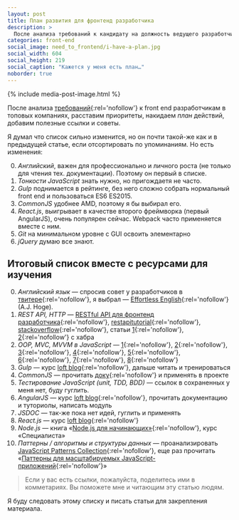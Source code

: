 ```yaml
---
layout: post
title: План развития для фронтенд разработчика
description: >
  После анализа требований к кандидату на должность ведущего разработчика интерфейсов я составил фронтенд штуки, которые я буду изучать.
categories: front-end
social_image: need_to_frontend/i-have-a-plan.jpg
social_width: 604
social_height: 219
social_caption: "Кажется у меня есть план…"
noborder: true
---
```


{% include media-post-image.html %}

После анализа [требований][6]{:rel='nofollow'} к front end разработчикам в топовых компаниях, расставим приоритеты, накидаем *план* действий, добавим полезные ссылки и советы.

<!-- more -->

Я думал что список сильно изменится, но он почти такой-же как и в предыдущей статье, если отсортировать по упоминаниям. Но есть изменения:

0. *Английский*, важен для профессионально и личного роста (не только для чтения тех. документации). Поэтому он первый в списке.
1. *Тонкости JavaScript* знать нужно, но пригождаетя не часто.
2. *Gulp* поднимается в рейтинге, без него сложно собрать нормальный front end и пользоваться ES6 ES2015.
3. *CommonJS* удобнее AMD, поэтому я бы выбирал его.
4. *React.js*, выигрывает в качестве второго фреймворка (первый AngularJS), очень популярен сейчас. Webpack часто применяется вместе с ним.
5. *Git* на минимальном уровне с GUI освоить элементарно
6. *jQuery* думаю все знают.

## Итоговый список вместе с ресурсами для изучения

0. *Английский язык* — спросив совет у разработчиков в [твитере][7]{:rel='nofollow'}, я выбрал — [Effortless English][8]{:rel='nofollow'} (A.J. Hoge).
1. *REST API, HTTP* — [RESTful API для фронтенд разработчика][9]{:rel='nofollow'}, [restapitutorial][10]{:rel='nofollow'}, [stackoverflow][11]{:rel='nofollow'}, статьи [1][12]{:rel='nofollow'}, [2][13]{:rel='nofollow'} с хабра
2. *OOP, MVC, MVVM в JavaScript* — [1][14]{:rel='nofollow'}, [2][15]{:rel='nofollow'}, [3][16]{:rel='nofollow'}, [4][17]{:rel='nofollow'}, [5][18]{:rel='nofollow'}, [6][19]{:rel='nofollow'}, [7][20]{:rel='nofollow'}, [8][21]{:rel='nofollow'}
3. *Gulp* —  курс [loft blog][22]{:rel='nofollow'}, дальше читать и тренироваться
4. *CommonJS* — прочитать [доку][23]{:rel='nofollow'} и применять в проекте
5. *Тестирование JavaScript (unit, TDD, BDD)* — ссылок в сохраненных у меня нет, буду гуглить.
6. *AngularJS* — курс [loft blog][24]{:rel='nofollow'}, прочитать документацию и туториолы, написать модуль
7. *JSDOC* — так-же пока нет идей, гуглить и применять
8. *React.js* — курс [loft blog][25]{:rel='nofollow'}
9. *Node.js* — книга «[Node.js для начинающих»][26]{:rel='nofollow'}, курс «Специалиста»
10. *Паттерны / алгоритмы и структуры данных* — проанализировать [JavaScript Patterns Collection][27]{:rel='nofollow'}, еще раз прочитать «[Паттерны для масштабируемых JavaScript-приложений][28]{:rel='nofollow'}»

> Если у вас есть ссылки, пожалуйста, поделитесь ими в комметариях. Вы поможете мне и читающим эту статью людям.

Я буду следовать этому списку и писать статьи для закрепления материала.

[1]: /
[2]: /blog/
[3]: /front-end/plan_for_frontend_developer
[4]: http://plus.google.com/104557932122476785260/
[5]: https://ymatuhin.ru/img/need_to_frontend/i-have-a-plan.jpg
[6]: /front-end/what_front_end_developer_need_to_know_in_2015-2016/
[7]: https://twitter.com/ymatuhin/status/627069468506779648
[8]: http://effortlessenglish.com
[9]: /front-end/restful_api_for_frontender/
[10]: http://restapitutorial.ru
[11]: http://stackoverflow.com/questions/671118/what-exactly-is-restful-programming
[12]: https://habrahabr.ru/post/38730/
[13]: https://habrahabr.ru/post/215117/
[14]: http://www.cyberguru.ru/web/html/javascript-introduction-to-objective-js-page2.html
[15]: https://ru.wikipedia.org/wiki/Объектно-ориентированное_программирование
[16]: https://habrahabr.ru/post/148015/
[17]: https://dikmax.name/post/oopjs-2/
[18]: https://learn.javascript.ru/prototypes
[19]: https://habrahabr.ru/post/215605/
[20]: http://rsdn.ru/article/patterns/ModelViewPresenter.xml
[21]: https://outcoldman.com/ru/archive/2010/02/22/%D0%BF%D0%B0%D1%82%D1%82%D0%B5%D1%80%D0%BD%D1%8B-mvc-mvp-%D0%B8-mvvm/
[22]: https://www.youtube.com/watch?v=9zwwmjGz1Vs&list=PLY4rE9dstrJwXCz1utct9b6Vub9VWQoKo
[23]: http://browserify.org
[24]: https://www.youtube.com/playlist?list=PLY4rE9dstrJxWEX3fCPjFpmcnoU_3GRWW
[25]: https://www.youtube.com/watch?v=G7Ju9CFYCko&list=PLY4rE9dstrJz3CwptC28Ub9Y3pWIL14mI
[26]: http://www.nodebeginner.ru
[27]: http://shichuan.github.io/javascript-patterns/
[28]: http://largescalejs.ru
